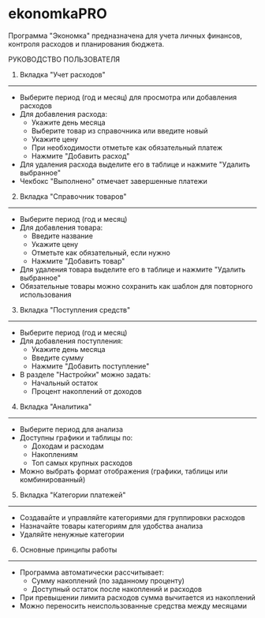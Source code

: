 # ekonomkaPRO
Программа "Экономка" предназначена для учета личных финансов, контроля расходов  и планирования бюджета.

РУКОВОДСТВО ПОЛЬЗОВАТЕЛЯ

1. Вкладка "Учет расходов"
--------------------------------
- Выберите период (год и месяц) для просмотра или добавления расходов
- Для добавления расхода:
  * Укажите день месяца
  * Выберите товар из справочника или введите новый
  * Укажите цену
  * При необходимости отметьте как обязательный платеж
  * Нажмите "Добавить расход"
- Для удаления расхода выделите его в таблице и нажмите "Удалить выбранное"
- Чекбокс "Выполнено" отмечает завершенные платежи

2. Вкладка "Справочник товаров"
--------------------------------
- Выберите период (год и месяц)
- Для добавления товара:
  * Введите название
  * Укажите цену
  * Отметьте как обязательный, если нужно
  * Нажмите "Добавить товар"
- Для удаления товара выделите его в таблице и нажмите "Удалить выбранное"
- Обязательные товары можно сохранить как шаблон для повторного использования

3. Вкладка "Поступления средств"
--------------------------------
- Выберите период (год и месяц)
- Для добавления поступления:
  * Укажите день месяца
  * Введите сумму
  * Нажмите "Добавить поступление"
- В разделе "Настройки" можно задать:
  * Начальный остаток
  * Процент накоплений от доходов

4. Вкладка "Аналитика"
------------------------------
- Выберите период для анализа
- Доступны графики и таблицы по:
  * Доходам и расходам
  * Накоплениям
  * Топ самых крупных расходов
- Можно выбрать формат отображения (графики, таблицы или комбинированный)

5. Вкладка "Категории платежей"
------------------------------
- Создавайте и управляйте категориями для группировки расходов
- Назначайте товары категориям для удобства анализа
- Удаляйте ненужные категории

6. Основные принципы работы
---------------------------
- Программа автоматически рассчитывает:
  * Сумму накоплений (по заданному проценту)
  * Доступный остаток после накоплений и расходов
- При превышении лимита расходов сумма вычитается из накоплений
- Можно переносить неиспользованные средства между месяцами
